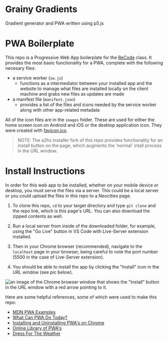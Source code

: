 # Grainy Gradients

Gradient generator and PWA written using p5.js




# PWA Boilerplate

This repo is a Progressive Web App boilerplate for the [ReCode](https://billythemusical.github.io/recode-fa22) class. It provides the most basic functionality for a PWA, complete with the following necesary files:
- a service worker (`sw.js`)
    - functions as a intermediator between your installed app and the website to manage what files are installed locally on the client machine and grabs new files as updates are made
- a manifest file (`manifest.json`) 
    - provides a list of the files and icons needed by the service worker along with other app-related metadata
    
All of the icon files are in the `images` folder. These are used for either the home screen icon on Android and iOS or the desktop application icon. They were created with [favicon.ico](https://favicon.io/favicon-converter/). 

> NOTE: The a2hs installer fork of this repo provides functionality for an install button on the page, which augments the 'normal' intall process in the URL window.

# Install Instructions

In order for this web app to be installed, whether on your mobile device or desktop, you must serve the files via a server. This could be a local server or you could upload the files in this repo to a Neocities page.

1) To clone this repo, `cd` to your target directory and type `git clone` and the repo link, which is this page's URL. You can also download the zipped contents as well. 

2) Run a local server from inside of the downloaded folder, for example, using the "Go Live" button in VS Code with Live-Server extension installed.

3) Then in your Chrome browser (recommended), navigate to the `localhost` page in your browser, being careful to note the port number (5500 in the case of Live-Server extension). 

4) You should be able to install the app by clicking the "Install" icon in the URL window (see pic below).  

![an image of the Chrome browser window that shows the "Install" button in the URL window with a red arrow pointing to it.](./images/install-button.jpg)

Here are some helpful references, some of which were used to make this repo:
- [MDN PWA Examples](https://github.com/mdn/pwa-examples)
- [What Can PWA Do Today?](https://whatpwacando.today/)
- [Installing and Uninstalling PWA's on Chrome](https://support.google.com/chrome/answer/9658361?hl=en&co=GENIE.Platform%3DDesktop#zippy=%2Cuninstall-from-a-windows-mac-or-linux-computer)
- [Online Library of PWA's]()
- [Dress For The Weather](https://dev-d4w.glitch.me/)


